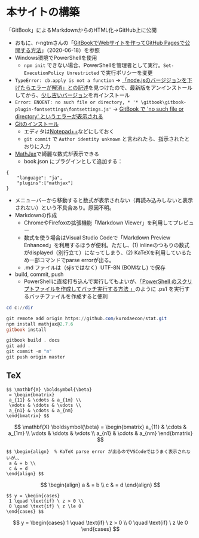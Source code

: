 # 本サイトの構築

「GitBook」によるMarkdownからのHTML化→GitHub上に公開

* おもに、r-ngtmさんの「[GitBookでWebサイトを作ってGitHub Pagesで公開する方法](https://r-ngtm.hatenablog.com/entry/2020/06/18/193235)」（2020-06-18）を参照
* Windows環境でPowerShellを使用
  * `npm init` できない場合、PowerShellを管理者として実行。`Set-ExecutionPolicy Unrestricted` で実行ポリシーを変更
* `TypeError: cb.apply is not a function` → [「node.jsのバージジョンを下げたらエラーが解消」との記述](https://teratail.com/questions/279576)を見つけたので、最新版をアンインストールしてから、[少し古いバージョン](https://nodejs.org/ja/download/releases/)を再インストール
* `Error: ENOENT: no such file or directory, * '* \gitbook\gitbook-plugin-fontsettings\fontsettings.js'` → [GitBook で 'no such file or directory' というエラーが表示される](http://kuttsun.blogspot.com/2018/06/gitbook-no-such-file-or-directory.html)
* [Gitのインストール](https://notepad-plus-plus.org/downloads/)
  * エディタは[Notepad++](https://notepad-plus-plus.org/downloads/)などにしておく
  * `git commit` で `Author identity unknown` と言われたら、指示されたとおりに入力
* [MathJax](https://github.com/GitbookIO/plugin-mathjax)で綺麗な数式が表示できる
  * book.json にプラグインとして追加する：
````
{
    "language": "ja",
    "plugins":["mathjax"]
}
````
  * メニューバーから移動すると数式が表示されない（再読み込みしないと表示されない）という不具合あり。原因不明。
* Markdownの作成
  * ChromeやFirefoxの拡張機能「Markdown Viewer」を利用してプレビュー
  * 数式を使う場合はVisual Studio Codeで「Markdown Preview Enhanced」を利用するほうが便利。ただし、(1) inlineのつもりの数式がdisplayed（別行立て）になってしまう、(2) KaTeXを利用しているため一部コマンドでparse errorが出る。
  * .md ファイルは（sjisではなく）UTF-8N (BOMなし) で保存
* build, commit, push
  * PowerShellに直接打ち込んで実行してもよいが、[「PowerShell のスクリプトファイルを作成してバッチ実行する方法
」](https://www.projectgroup.info/tips/Windows/PowerShell_0001.html)のように .ps1 を実行するバッチファイルを作成すると便利

````PowerShell
cd c://dir

git remote add origin https://github.com/kurodaecon/stat.git
npm install mathjax@2.7.6
gitbook install

gitbook build . docs
git add .
git commit -m "m"
git push origin master
````

## TeX

```TeX
$$ \mathbf{X} \boldsymbol{\beta}
 = \begin{bmatrix}
 a_{11} & \cdots & a_{1m} \\
 \vdots & \ddots & \vdots \\
 a_{n1} & \cdots & a_{nm}
\end{bmatrix} $$
```

$$ \mathbf{X} \boldsymbol{\beta} = \begin{bmatrix} a_{11} & \cdots & a_{1m} \\ \vdots & \ddots & \vdots \\ a_{n1} & \cdots & a_{nm} \end{bmatrix} $$

```TeX
$$ \begin{align}  % KaTeX parse error が出るのでVSCodeではうまく表示されないが、、
 a & = b \\
 c & = d
\end{align} $$
```

$$ \begin{align} a & = b \\ c & = d \end{align} $$

```TeX
$$ y = \begin{cases}
 1 \quad \text{if} \ z > 0 \\
 0 \quad \text{if} \ z \le 0
\end{cases} $$
```

$$ y = \begin{cases} 1 \quad \text{if} \ z > 0 \\ 0 \quad \text{if} \ z \le 0 \end{cases} $$
